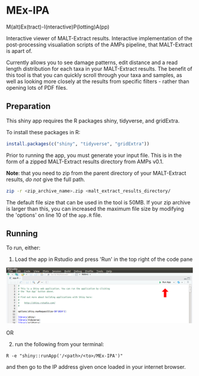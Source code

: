 # MEx-IPA

M(alt)Ex(tract)-I(nteractive)P(lotting)A(pp)

Interactive viewer of MALT-Extract results. Interactive implementation of the post-processing visualiation scripts of the AMPs pipeline, that MALT-Extract is apart of.

Currently allows you to see damage patterns, edit distance and a read length distribution for each taxa in your MALT-Extract results. The benefit of this tool is that you can quickly scroll through your taxa and samples, as well as looking more closely at the results from specific filters - rather than opening lots of PDF files.

## Preparation
This shiny app requires the R packages shiny, tidyverse, and gridExtra.

To install these packages in R:

```R
install.packages(c("shiny", "tidyverse", "gridExtra"))
```

Prior to running the app, you must generate your input file. This is in the form of a zipped MALT-Extract results directory from AMPs v0.1. 

**Note**: that you need to zip from the parent directory of your MALT-Extract results, _do not_ give the full path.

```bash
zip -r <zip_archive_name>.zip <malt_extract_results_directory/
```

The default file size that can be used in the tool is 50MB. If your zip archive is larger than this, you can increased the maximum file size by modifying the 'options' on line 10 of the `app.R` file.

## Running

To run, either:

1) Load the app in Rstudio and press 'Run' in the top right of the code pane

![How to run in Rstudio](images/01-rstudio_instructions.png)

OR

2) run the following from your terminal:

```
R -e "shiny::runApp('/<path>/<to>/MEx-IPA')"
```

and then go to the IP address given once loaded in your internet browser.
